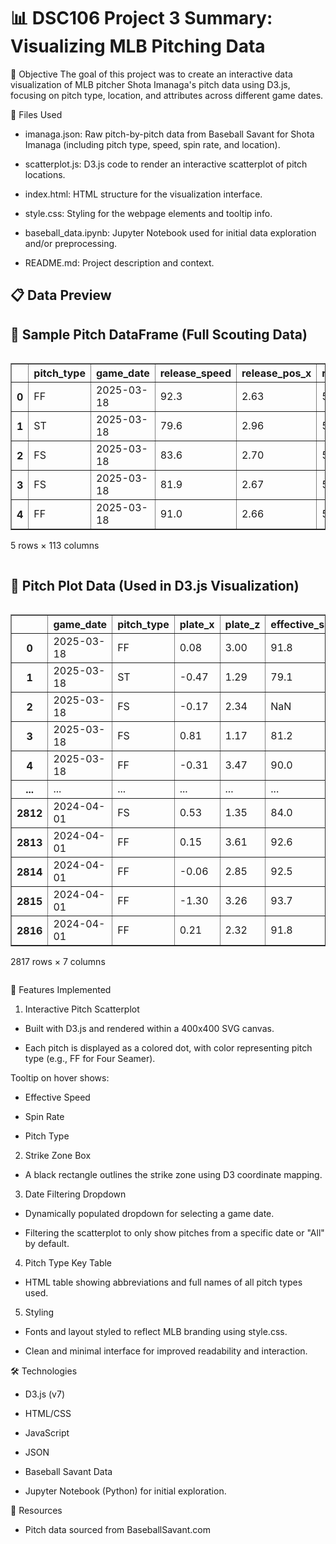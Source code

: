 # 📊 DSC106 Project 3 Summary: Visualizing MLB Pitching Data

🎯 Objective
The goal of this project was to create an interactive data visualization of MLB pitcher Shota Imanaga's pitch data using D3.js, focusing on pitch type, location, and attributes across different game dates.

📁 Files Used
 * imanaga.json: Raw pitch-by-pitch data from Baseball Savant for Shota Imanaga (including pitch type, speed, spin rate, and location).

* scatterplot.js: D3.js code to render an interactive scatterplot of pitch locations.

* index.html: HTML structure for the visualization interface.

* style.css: Styling for the webpage elements and tooltip info.

* baseball_data.ipynb: Jupyter Notebook used for initial data exploration and/or preprocessing.

* README.md: Project description and context.


## 📋 Data Preview

<h2>🧾 Sample Pitch DataFrame (Full Scouting Data)</h2>
<div style="overflow-x:auto;">
<table border="1" class="dataframe">
  <thead>
    <tr style="text-align: right;">
      <th></th>
      <th>pitch_type</th>
      <th>game_date</th>
      <th>release_speed</th>
      <th>release_pos_x</th>
      <th>release_pos_z</th>
      <th>player_name</th>
      <th>batter</th>
      <th>pitcher</th>
      <th>events</th>
      <th>description</th>
      <th>...</th>
      <th>n_thruorder_pitcher</th>
      <th>n_priorpa_thisgame_player_at_bat</th>
      <th>pitcher_days_since_prev_game</th>
      <th>batter_days_since_prev_game</th>
      <th>pitcher_days_until_next_game</th>
      <th>batter_days_until_next_game</th>
      <th>api_break_z_with_gravity</th>
      <th>api_break_x_arm</th>
      <th>api_break_x_batter_in</th>
      <th>arm_angle</th>
    </tr>
  </thead>
  <tbody>
    <tr><th>0</th><td>FF</td><td>2025-03-18</td><td>92.3</td><td>2.63</td><td>5.41</td><td>Imanaga, Shota</td><td>624424</td><td>684007</td><td>field_out</td><td>hit_into_play</td><td>...</td><td>2</td><td>1</td><td>NaN</td><td>NaN</td><td>NaN</td><td>1.0</td><td>1.23</td><td>1.14</td><td>1.14</td><td>NaN</td></tr>
    <tr><th>1</th><td>ST</td><td>2025-03-18</td><td>79.6</td><td>2.96</td><td>5.25</td><td>Imanaga, Shota</td><td>624424</td><td>684007</td><td>NaN</td><td>ball</td><td>...</td><td>2</td><td>1</td><td>NaN</td><td>NaN</td><td>NaN</td><td>1.0</td><td>3.29</td><td>-1.23</td><td>-1.23</td><td>NaN</td></tr>
    <tr><th>2</th><td>FS</td><td>2025-03-18</td><td>83.6</td><td>2.70</td><td>5.30</td><td>Imanaga, Shota</td><td>571771</td><td>684007</td><td>field_out</td><td>hit_into_play</td><td>...</td><td>2</td><td>1</td><td>NaN</td><td>NaN</td><td>NaN</td><td>1.0</td><td>2.80</td><td>1.04</td><td>-1.04</td><td>NaN</td></tr>
    <tr><th>3</th><td>FS</td><td>2025-03-18</td><td>81.9</td><td>2.67</td><td>5.27</td><td>Imanaga, Shota</td><td>571771</td><td>684007</td><td>NaN</td><td>swinging_strike</td><td>...</td><td>2</td><td>1</td><td>NaN</td><td>NaN</td><td>NaN</td><td>1.0</td><td>3.07</td><td>1.30</td><td>-1.30</td><td>NaN</td></tr>
    <tr><th>4</th><td>FF</td><td>2025-03-18</td><td>91.0</td><td>2.66</td><td>5.34</td><td>Imanaga, Shota</td><td>571970</td><td>684007</td><td>walk</td><td>ball</td><td>...</td><td>2</td><td>1</td><td>NaN</td><td>NaN</td><td>NaN</td><td>1.0</td><td>1.35</td><td>0.65</td><td>0.65</td><td>NaN</td></tr>
  </tbody>
</table>
<p>5 rows × 113 columns</p>
</div>

<h2>🎯 Pitch Plot Data (Used in D3.js Visualization)</h2>
<div style="overflow-x:auto;">
<table border="1" class="dataframe">
  <thead>
    <tr style="text-align: right;">
      <th></th>
      <th>game_date</th>
      <th>pitch_type</th>
      <th>plate_x</th>
      <th>plate_z</th>
      <th>effective_speed</th>
      <th>release_spin_rate</th>
      <th>description</th>
    </tr>
  </thead>
  <tbody>
    <tr><th>0</th><td>2025-03-18</td><td>FF</td><td>0.08</td><td>3.00</td><td>91.8</td><td>2572.0</td><td>hit_into_play</td></tr>
    <tr><th>1</th><td>2025-03-18</td><td>ST</td><td>-0.47</td><td>1.29</td><td>79.1</td><td>2540.0</td><td>ball</td></tr>
    <tr><th>2</th><td>2025-03-18</td><td>FS</td><td>-0.17</td><td>2.34</td><td>NaN</td><td>1200.0</td><td>hit_into_play</td></tr>
    <tr><th>3</th><td>2025-03-18</td><td>FS</td><td>0.81</td><td>1.17</td><td>81.2</td><td>1128.0</td><td>swinging_strike</td></tr>
    <tr><th>4</th><td>2025-03-18</td><td>FF</td><td>-0.31</td><td>3.47</td><td>90.0</td><td>2336.0</td><td>ball</td></tr>
    <tr><th>...</th><td>...</td><td>...</td><td>...</td><td>...</td><td>...</td><td>...</td><td>...</td></tr>
    <tr><th>2812</th><td>2024-04-01</td><td>FS</td><td>0.53</td><td>1.35</td><td>84.0</td><td>1010.0</td><td>swinging_strike</td></tr>
    <tr><th>2813</th><td>2024-04-01</td><td>FF</td><td>0.15</td><td>3.61</td><td>92.6</td><td>2505.0</td><td>foul</td></tr>
    <tr><th>2814</th><td>2024-04-01</td><td>FF</td><td>-0.06</td><td>2.85</td><td>92.5</td><td>2382.0</td><td>hit_into_play</td></tr>
    <tr><th>2815</th><td>2024-04-01</td><td>FF</td><td>-1.30</td><td>3.26</td><td>93.7</td><td>2552.0</td><td>ball</td></tr>
    <tr><th>2816</th><td>2024-04-01</td><td>FF</td><td>0.21</td><td>2.32</td><td>91.8</td><td>2517.0</td><td>called_strike</td></tr>
  </tbody>
</table>
<p>2817 rows × 7 columns</p>
</div>


📌 Features Implemented
1. Interactive Pitch Scatterplot
* Built with D3.js and rendered within a 400x400 SVG canvas.

* Each pitch is displayed as a colored dot, with color representing pitch type (e.g., FF for Four Seamer).

Tooltip on hover shows:

 * Effective Speed

 * Spin Rate

 * Pitch Type

2. Strike Zone Box
* A black rectangle outlines the strike zone using D3 coordinate mapping.

3. Date Filtering Dropdown
* Dynamically populated dropdown for selecting a game date.

* Filtering the scatterplot to only show pitches from a specific date or "All" by default.

4. Pitch Type Key Table
* HTML table showing abbreviations and full names of all pitch types used.

5. Styling
* Fonts and layout styled to reflect MLB branding using style.css.

* Clean and minimal interface for improved readability and interaction.

🛠 Technologies
* D3.js (v7)

* HTML/CSS

* JavaScript

* JSON

* Baseball Savant Data

* Jupyter Notebook (Python) for initial exploration.

🔗 Resources
* Pitch data sourced from BaseballSavant.com